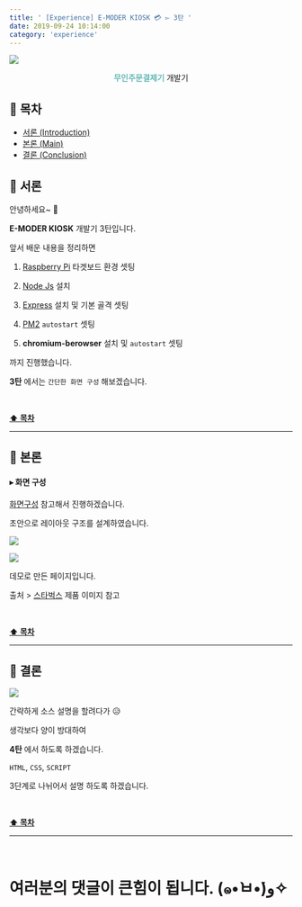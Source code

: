 ```yaml
---
title: ' [Experience] E-MODER KIOSK 💳 ▻ 3탄 '
date: 2019-09-24 10:14:00
category: 'experience'
---
```


![](./images/logo.png)

<center><strong style="color:#62B7B4">무인주문결제기</strong> 개발기</center>

## **💎 목차**
  * [서론 (Introduction)](#-서론)
  * [본론 (Main)](#-본론)
  * [결론 (Conclusion)](#🥀-결론)

## **🌱 서론**

안녕하세요~ 👋

__E-MODER KIOSK__ 개발기 3탄입니다.

앞서 배운 내용을 정리하면

1. [Raspberry Pi](https://www.raspberrypi.org/) 타겟보드 환경 셋팅

2. [Node Js](https://nodejs.org/ko/) 설치

3. [Express](https://www.raspberrypi.org/) 설치 및 기본 골격 셋팅

4. [PM2](http://pm2.keymetrics.io/docs/usage/startup/) `autostart` 셋팅

5. __chromium-berowser__ 설치 및 `autostart` 셋팅

까지 진행했습니다.

__3탄__ 에서는 `간단한 화면 구성` 해보겠습니다.

<br />

**[⬆ 목차](#-목차)**

---

## **🌹 본론**

#### **▸ 화면 구성**

[화면구성](https://ljlm0402.wixsite.com/kiosk/clients) 참고해서 진행하겠습니다.

초안으로 레이아웃 구조를 설계하였습니다.

![](./images/3/1.png)
<br />

![](./images/3/2.gif)
<br />

데모로 만든 페이지입니다.

출처 > [스타벅스](https://www.istarbucks.co.kr/menu/drink_list.do) 제품 이미지 참고

<br />

**[⬆ 목차](#-목차)**

---

## **🥀 결론**

![](./images/3/3.gif)
<br />

간략하게 소스 설명을 할려다가 😥

생각보다 양이 방대하여 

__4탄__ 에서 하도록 하겠습니다.

`HTML`, `CSS`, `SCRIPT` 

3단계로 나뉘어서 설명 하도록 하겠습니다.

<br />

**[⬆ 목차](#-목차)**

---

<br />

# 여러분의 댓글이 큰힘이 됩니다. (๑•̀ㅂ•́)و✧
